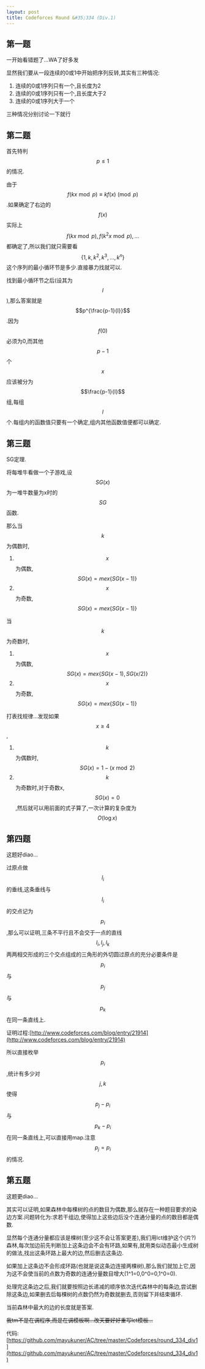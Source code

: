 ```yaml
---
layout: post
title: Codeforces Round &#35;334 (Div.1)
---
```


## 第一题

一开始看错题了...WA了好多发

显然我们要从一段连续的0或1中开始把序列反转,其实有三种情况:

1. 连续的0或1序列只有一个,且长度为2
2. 连续的0或1序列只有一个,且长度大于2
3. 连续的0或1序列大于一个

三种情况分别讨论一下就行

## 第二题

首先特判$$p \leq 1$$的情况.

由于$$f(kx \bmod p) \equiv kf(x) \pmod p$$.如果确定了右边的$$f(x)$$实际上$$f(kx \bmod p),f(k^2x \bmod p),...$$都确定了,所以我们就只需要看$$\{1,k,k^2,k^3,...,k^n\}$$这个序列的最小循环节是多少.直接暴力找就可以.

找到最小循环节之后(设其为$$l$$),那么答案就是$$p^{\frac{p-1}{l}}$$.因为$$f(0)$$必须为0,而其他$$p-1$$个$$x$$应该被分为$$\frac{p-1}{l}$$组,每组$$l$$个.每组内的函数值只要有一个确定,组内其他函数值便都可以确定.

## 第三题

SG定理.

将每堆牛看做一个子游戏,设$$SG(x)$$为一堆牛数量为x时的$$SG$$函数.

那么当$$k$$为偶数时,

1. $$x$$为偶数,$$SG(x) = mex\{SG(x-1)\}$$
2. $$x$$为奇数,$$SG(x) = mex\{SG(x-1)\}$$

当$$k$$为奇数时,

1. $$x$$为偶数,$$SG(x) = mex\{SG(x-1),SG(x/2)\}$$
2. $$x$$为奇数,$$SG(x) = mex\{SG(x-1)\}$$

打表找规律...发现如果$$x \geq 4$$,

1. $$k$$为偶数时,$$SG(x) = 1 - (x \bmod 2)$$
2. $$k$$为奇数时,对于奇数x,$$SG(x)=0$$,然后就可以用前面的式子算了,一次计算的复杂度为$$O(\log x)$$

## 第四题

这题好diao...

过原点做$$l_i$$的垂线,这条垂线与$$l_i$$的交点记为$$p_i$$,那么可以证明,三条不平行且不会交于一点的直线$$l_i,l_j,l_k$$两两相交形成的三个交点组成的三角形的外切圆过原点的充分必要条件是$$p_i$$与$$p_j$$与$$p_k$$在同一条直线上.

证明过程:[http://www.codeforces.com/blog/entry/21914](http://www.codeforces.com/blog/entry/21914)

所以直接枚举$$p_i$$,统计有多少对$$j,k$$使得$$p_j-p_i$$与$$p_k-p_i$$在同一条直线上,可以直接用map.注意$$p_j=p_i$$的情况.

## 第五题

这题更diao...

其实可以证明,如果森林中每棵树的点的数目为偶数,那么就存在一种题目要求的染边方案.问题转化为:求若干组边,使得加上这些边后没个连通分量的点的数目都是偶数.

显然每个连通分量都应该是棵树(至少这不会让答案更差),我们用lct维护这个(片?)森林,每次加边前先判断加上这条边会不会有环路,如果有,就用类似动态最小生成树的做法,找出这条环路上最大的边,然后删去这条边.

如果加上这条边不会形成环路(也就是说这条边连接两棵树),那么我们就加上它,因为这不会使当前的点数为奇数的连通分量数目增大(1^1=0,0^0=0,1^0=0).

处理完这条边之后,我们就要按照边长递减的顺序依次迭代森林中的每条边,尝试删除这条边,如果删去后每棵树的点数仍然为奇数就删去,否则留下并结束循环.

当前森林中最大的边的长度就是答案.

<s>我tm不是在调程序,而是在调模板啊...改天要好好重写lct模板...</s>

代码:[https://github.com/mayukuner/AC/tree/master/Codeforces/round_334_div1](https://github.com/mayukuner/AC/tree/master/Codeforces/round_334_div1)

